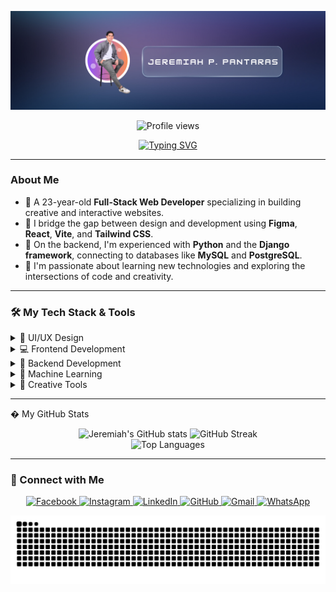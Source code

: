 <p align="center">
  <img src="https://raw.githubusercontent.com/Yirmeyahuu/Yirmeyahuu/main/assets/banner.png" alt="Header Banner">
</p>

<p align="center">
  <img src="https://komarev.com/ghpvc/?username=yirmeyahuu&label=PROFILE+VIEWS&color=0e75b6&style=flat" alt="Profile views" />
</p>

<p align="center">
  <a href="https://github.com/Yirmeyahuu">
    <img src="https://readme-typing-svg.herokuapp.com?font=Poppins&size=24&pause=1000&color=00a6f4&center=true&vCenter=true&width=550&lines=Hi%2C+I'm+Jeremiah+P.+Pantaras+%F0%9F%91%8B;A+Full-Stack+Web+Developer;A+Creative+UI%2FX+Designer;From+Bacolod+City%2C+Philippines+%F0%9F%87%B5%F0%9F%87%AD" alt="Typing SVG" />
  </a>
</p>

---

### About Me

- 🎯 A 23-year-old **Full-Stack Web Developer** specializing in building creative and interactive websites.
- 🎨 I bridge the gap between design and development using **Figma**, **React**, **Vite**, and **Tailwind CSS**.
- 🧠 On the backend, I'm experienced with **Python** and the **Django framework**, connecting to databases like **MySQL** and **PostgreSQL**.
- 🌱 I'm passionate about learning new technologies and exploring the intersections of code and creativity.

---

### 🛠️ My Tech Stack & Tools

<details>
  <summary>🎨 UI/UX Design</summary>
  <p align="left">
    <img src="https://img.shields.io/badge/-Figma-F24E1E?logo=figma&logoColor=white&style=flat" alt="Figma">
    <img src="https://img.shields.io/badge/-Framer-0055FF?logo=framer&logoColor=white&style=flat" alt="Framer">
  </p>
</details>

<details>
  <summary>💻 Frontend Development</summary>
  <p align="left">
    <img src="https://img.shields.io/badge/-React-61DAFB?logo=react&logoColor=000&style=flat" alt="React">
    <img src="https://img.shields.io/badge/-Vite-646CFF?logo=vite&logoColor=fff&style=flat" alt="Vite">
    <img src="https://img.shields.io/badge/-TailwindCSS-06B6D4?logo=tailwind-css&logoColor=fff&style=flat" alt="Tailwind CSS">
    <img src="https://img.shields.io/badge/-HTML5-E34F26?logo=html5&logoColor=fff&style=flat" alt="HTML5">
    <img src="https://img.shields.io/badge/-CSS3-1572B6?logo=css3&logoColor=fff&style=flat" alt="CSS3">
    <img src="https://img.shields.io/badge/-Bootstrap-7952B3?logo=bootstrap&logoColor=fff&style=flat" alt="Bootstrap">
  </p>
</details>

<details>
  <summary>🧠 Backend Development</summary>
  <p align="left">
    <img src="https://img.shields.io/badge/-Python-3776AB?logo=python&logoColor=fff&style=flat" alt="Python">
    <img src="https://img.shields.io/badge/-Django-092E20?logo=django&logoColor=fff&style=flat" alt="Django">
    <img src="https://img.shields.io/badge/-MySQL-4479A1?logo=mysql&logoColor=fff&style=flat" alt="MySQL">
    <img src="https://img.shields.io/badge/-Firestore-FFCA28?logo=firebase&logoColor=000&style=flat" alt="Firestore">
  </p>
</details>

<details>
  <summary>🤖 Machine Learning</summary>
  <p align="left">
    <img src="https://img.shields.io/badge/-NumPy-013243?logo=numpy&logoColor=fff&style=flat" alt="NumPy">
    <img src="https://img.shields.io/badge/-Pandas-150458?logo=pandas&logoColor=fff&style=flat" alt="Pandas">
    <img src="https://img.shields.io/badge/-Scikit--Learn-F7931E?logo=scikit-learn&logoColor=fff&style=flat" alt="Scikit-Learn">
    <img src="https://img.shields.io/badge/-TensorFlow-FF6F00?logo=tensorflow&logoColor=fff&style=flat" alt="TensorFlow">
    <img src="https://img.shields.io/badge/-PyTorch-EE4C2C?logo=pytorch&logoColor=fff&style=flat" alt="PyTorch">
  </p>
</details>

<details>
  <summary>🎨 Creative Tools</summary>
  <p align="left">
    <img src="https://img.shields.io/badge/-Photoshop-31A8FF?logo=adobe-photoshop&logoColor=fff&style=flat" alt="Photoshop">
    <img src="https://img.shields.io/badge/-Lightroom-31A8FF?logo=adobe-lightroom&logoColor=fff&style=flat" alt="Lightroom">
    <img src="https://img.shields.io/badge/-Illustrator-FF9A00?logo=adobe-illustrator&logoColor=fff&style=flat" alt="Illustrator">
    <img src="https://img.shields.io/badge/-Premiere%20Pro-9999FF?logo=adobe-premiere-pro&logoColor=fff&style=flat" alt="Premiere Pro">
    <img src="https://img.shields.io/badge/-After%20Effects-9999FF?logo=adobe-after-effects&logoColor=fff&style=flat" alt="After Effects">
    <img src="https://img.shields.io/badge/-DaVinci%20Resolve%2020-1C1C1C?logo=blackmagicdesign&logoColor=FBBF24&style=flat" alt="DaVinci Resolve">
  </p>
</details>

---

� My GitHub Stats

<p align="center">
  <img src="https://github-readme-stats.vercel.app/api?username=Yirmeyahuu&show_icons=true&theme=tokyonight&rank_icon=github" alt="Jeremiah's GitHub stats">
  <img src="https://github-readme-streak-stats.herokuapp.com?user=Yirmeyahuu&theme=tokyonight&date_format=M%20j%5B%2C%20Y%5D" alt="GitHub Streak">
  <br>
  <img src="https://github-readme-stats.vercel.app/api/top-langs/?username=Yirmeyahuu&layout=compact&theme=tokyonight" alt="Top Languages">
</p>

---

### 📱 Connect with Me

<p align="center">
  <a href="https://facebook.com/https.poypoymignon" target="_blank">
    <img src="https://img.shields.io/badge/Facebook-1877F2?style=flat&logo=facebook&logoColor=white" alt="Facebook">
  </a>
  <a href="https://instagram.com/poypoy.div" target="_blank">
    <img src="https://img.shields.io/badge/Instagram-E4405F?style=flat&logo=instagram&logoColor=white" alt="Instagram">
  </a>
  <a href="https://www.linkedin.com/in/jeremiah-pantaras-47092b368/" target="_blank">
    <img src="https://img.shields.io/badge/LinkedIn-0A66C2?style=flat&logo=linkedin&logoColor=white" alt="LinkedIn">
  </a>
  <a href="https://github.com/Yirmeyahuu" target="_blank">
    <img src="https://img.shields.io/badge/GitHub-171515?style=flat&logo=github&logoColor=white" alt="GitHub">
  </a>
  <a href="mailto:jeremiahpantaras@gmail.com">
    <img src="https://img.shields.io/badge/Gmail-D14836?style=flat&logo=gmail&logoColor=white" alt="Gmail">
  </a>
  <a href="https://wa.me/(+63)9085608811" target="_blank">
    <img src="https://img.shields.io/badge/WhatsApp-25D366?style=flat&logo=whatsapp&logoColor=white" alt="WhatsApp">
  </a>
</p>

<p align="center">
  <img src="https://raw.githubusercontent.com/Yirmeyahuu/Yirmeyahuu/output/github-contribution-grid-snake.svg" alt="contribution snake">
</p>
